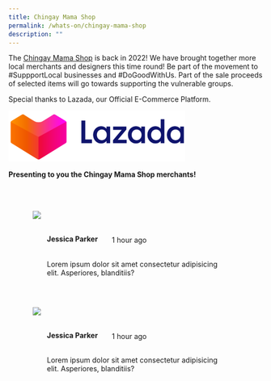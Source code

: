 ```yaml
---
title: Chingay Mama Shop
permalink: /whats-on/chingay-mama-shop
description: ""
---
```

The [Chingay Mama Shop](https://pages.lazada.sg/wow/gcp/route/lazada/sg/upr_1000345_lazada/channel/sg/upr-router/sg?hybrid=1&amp;data_prefetch=true&amp;prefetch_replace=1&amp;at_iframe=1&amp;wh_pid=/lazada/channel/sg/chingay2022/chingaymamashop2022) is back in 2022!  We have brought together more local merchants and designers this time round! Be part of the movement to #SuppportLocal businesses and #DoGoodWithUs.  Part of the sale proceeds of selected items will go towards supporting the vulnerable groups. 

Special thanks to Lazada, our Official E-Commerce Platform. 

<img style="width:350px" alt="lazada" src="/images/lazada.png">

**Presenting to you the Chingay Mama Shop merchants!**

<ul style="display: grid; grid-template-columns: repeat(auto-fit, minmax(300px, 1fr)); gap: 2rem; margin: 4rem 5vw; padding: 0; list-style-type: none;">
	<li>
		<a style="position: relative; display: block; height: 100%;  overflow: hidden; text-decoration: none;" href="#">
			<img style="width: 100%; height: auto;" src="https://i.imgur.com/oYiTqum.jpg">
			<div style="position: relative; display: flex; align-items: center; gap: 2em; padding: 2em;">
            <h3 style="font-size: 1em; margin: 0 0 .3em;">Jessica Parker</h3>            
            <span>1 hour ago</span>
          </div>
			<p style="padding: 0 2em 2em;margin: 0; overflow: hidden;">Lorem ipsum dolor sit amet consectetur adipisicing elit. Asperiores, blanditiis?</p>
		</a>
	</li>
	<li>
		<a style="position: relative; display: block; height: 100%;  overflow: hidden; text-decoration: none;" href="#">
			<img style="width: 100%; height: auto;" src="https://i.imgur.com/oYiTqum.jpg">
			<div style="position: relative; display: flex; align-items: center; gap: 2em; padding: 2em;">
            <h3 style="font-size: 1em; margin: 0 0 .3em;">Jessica Parker</h3>            
            <span>1 hour ago</span>
          </div>
			<p style="padding: 0 2em 2em;margin: 0; overflow: hidden;">Lorem ipsum dolor sit amet consectetur adipisicing elit. Asperiores, blanditiis?</p>
		</a>
	</li>
</ul>